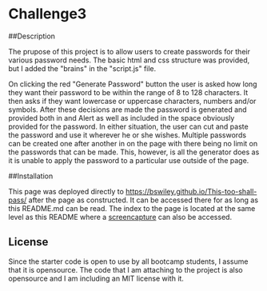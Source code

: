 # Challenge3

##Description

The prupose of this project is to allow users to create passwords for their various password needs.  The basic html and css structure was provided, but I added the "brains" in the "script.js" file.  

On clicking the red "Generate Password" button the user is asked how long they want their password to be within the range of 8 to 128 characters. It then asks if they want lowercase or uppercase characters, numbers and/or symbols.  After these decisions are made the password is generated and provided both in and Alert as well as included in the space obviously provided for the password.  In either situation, the user can cut and paste the password and use it wherever he or she wishes.  Multiple passwords can be created one after another in on the page with there being no limit on the passwords that can be made.  This, however, is all the generator does as it is unable to apply the password to a particular use outside of the page. 

##Installation

This page was deployed directly to https://bswiley.github.io/This-too-shall-pass/ after the page as constructed.  It can be accessed there for as long as this README.md can be read.  The index to the page is located at the same level as this README where a [screencapture](./screencapture.png) can also be accessed. 

## License
Since the starter code is open to use by all bootcamp students, I assume that it is opensource.  The code that I am attaching to the project is also opensource and I am including an MIT license with it.


